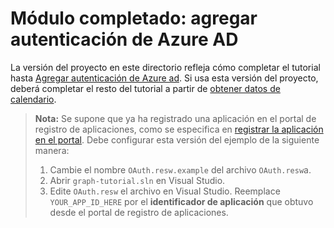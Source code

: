 # <a name="completed-module-add-azure-ad-authentication"></a>Módulo completado: agregar autenticación de Azure AD

La versión del proyecto en este directorio refleja cómo completar el tutorial hasta [Agregar autenticación de Azure ad](https://docs.microsoft.com/graph/training/uwp-tutorial?tutorial-step=3). Si usa esta versión del proyecto, deberá completar el resto del tutorial a partir de [obtener datos de calendario](https://docs.microsoft.com/graph/training/uwp-tutorial?tutorial-step=4).

> **Nota:** Se supone que ya ha registrado una aplicación en el portal de registro de aplicaciones, como se especifica en [registrar la aplicación en el portal](https://docs.microsoft.com/graph/training/uwp-tutorial?tutorial-step=2). Debe configurar esta versión del ejemplo de la siguiente manera:
>
> 1. Cambie el nombre `OAuth.resw.example` del archivo `OAuth.resw`a.
> 1. Abrir `graph-tutorial.sln` en Visual Studio.
> 1. Edite `OAuth.resw` el archivo en Visual Studio. Reemplace `YOUR_APP_ID_HERE` por el **identificador de aplicación** que obtuvo desde el portal de registro de aplicaciones.